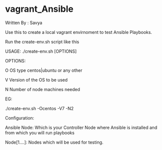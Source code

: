 # vagrant_Ansible
Written By : Savya

Use this to create a local vagrant envirnoment to test Ansible Playbooks. 

Run the create-env.sh script like this 

USAGE: ./create-env.sh [OPTIONS]

OPTIONS:

  O   OS type centos|ubuntu or any other
  
  V   Version of the OS to be used
  
  N   Number of node machines needed

EG:

./create-env.sh -Ocentos -V7 -N2
 
Configuration:

Ansible Node: Which is your Controller Node where Ansible is installed and from which you will run playbooks

Node[1....]: Nodes which will be used for testing.
